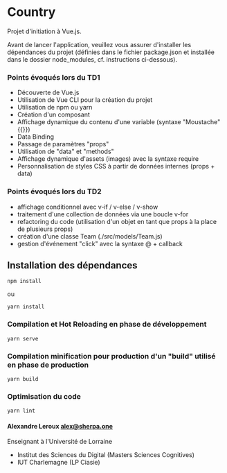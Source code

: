 # Country

Projet d'initiation à Vue.js.

Avant de lancer l'application, veuillez vous assurer d'installer les dépendances du projet (définies dans le fichier package.json et installée dans le dossier node_modules, cf. instructions ci-dessous).

### Points évoqués lors du TD1

- Découverte de Vue.js
- Utilisation de Vue CLI pour la création du projet
- Utilisation de npm ou yarn
- Création d'un composant
- Affichage dynamique du contenu d'une variable (syntaxe "Moustache" {{}})
- Data Binding
- Passage de paramètres "props"
- Utilisation de "data" et "methods"
- Affichage dynamique d'assets (images) avec la syntaxe require
- Personnalisation de styles CSS à partir de données internes (props + data)

### Points évoqués lors du TD2

- affichage conditionnel avec v-if / v-else / v-show
- traitement d'une collection de données via une boucle v-for
- refactoring du code (utilisation d'un objet en tant que props à la place de plusieurs props)
- création d'une classe Team (./src/models/Team.js)
- gestion d'événement "click" avec la syntaxe @ + callback

## Installation des dépendances

```
npm install
```

ou

```
yarn install
```

### Compilation et Hot Reloading en phase de développement

```
yarn serve
```

### Compilation minification pour production d'un "build" utilisé en phase de production

```
yarn build
```

### Optimisation du code

```
yarn lint
```

#### Alexandre Leroux <alex@sherpa.one>

Enseignant à l'Université de Lorraine

- Institut des Sciences du Digital (Masters Sciences Cognitives)
- IUT Charlemagne (LP Ciasie)
